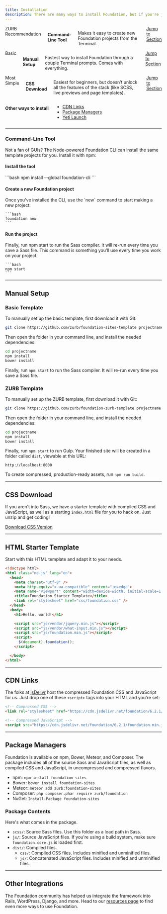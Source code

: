 ```yaml
---
title: Installation
description: There are many ways to install Foundation, but if you're just getting started, we have a few suggestions.
---
```


<div class="row">
  <div class="medium-3 columns">
    <span class="subtitle">ZURB Recommendation</span>
    <h4>Command-Line Tool</h4>
    <p>Makes it easy to create new Foundation projects from the Terminal.</p>
    <a href="#command-line-tool" class="button-docs expanded">Jump to Section</a>
  </div>
  <div class="medium-3 columns">
    <span class="subtitle">Basic</span>
    <h4>Manual Setup</h4>
    <p>Fastest way to install Foundation through a couple Terminal prompts. Comes with everything.</p>
    <a href="#manual-setup" class="button-docs secondary expanded">Jump to Section</a>
  </div>
  <div class="medium-3 columns">
    <span class="subtitle">Most Simple</span>
    <h4>CSS Download</h4>
    <p>Easiest for beginners, but doesn’t unlock all the features of the stack (like SCSS, live previews and page templates).</p>
    <a href="#css-download" class="button-docs secondary expanded">Jump to Section</a>
  </div>
  <div class="medium-3 columns">
    <h4>Other ways to install</h4>
    <ul>
      <li><a href="#cdn-links">CDN Links</a></li>
      <li><a href="#package-managers">Package Managers</a></li>
      <li><a href="http://foundation.zurb.com/develop/yeti-launch">Yeti Launch</a></li>
    </ul>
  </div>
</div>


---


<!--## Yeti Launch-->

<!--Yeti Launch is our Mac app for quickly spinning up blank projects for any of the three Foundation frameworks. If you're just getting started with Foundation, we recommend downloading Yeti Launch to get going right away.-->

<!--<a href="http://foundation.zurb.com/develop/yeti-launch" class="large button">Download Yeti Launch</a>-->

### Command-Line Tool

Not a fan of GUIs? The Node-powered Foundation CLI can install the same template projects for you. Install it with npm:

<div class="steps" markdown="1">

  <div class="step">
    <h4 class="">Install the tool</h4>
    <div class="indented">
      ```bash
      npm install --global foundation-cli
      ```
    </div>
  </div>

  <!-- @TODO: This area should be put into the FAQ component -->
  <!-- Depending on how your machine is configured, the command may fail with an `EACCESS` error. To get around this, run the command with `sudo` at the beginning:

  ```bash
  sudo npm install --global foundation-cli
  ```

  <div class="callout alert">
  <p>If you already have the Foundation 5 CLI on your machine, you will only be able to access one of the commands, depending on how your command line environment is configured.</p>

  <p>If you want to remove the old CLI, run <code>gem uninstall foundation</code>. After testing this new CLI, if you want to go back to the old CLI, run <code>npm uninstall foundation-cli --global</code>.</p>
  </div> -->

  <div class="step">
  <h4 class="">Create a new Foundation project</h4>
  <div class="indented">
    Once you've installed the CLI, use the `new` command to start making a new project:

    ```bash
    foundation new
    ```
  </div>
  </div>

  <div class="step">
  <h4 class="">Run the project</h4>
  <div class="indented">
    Finally, run npm start to run the Sass compiler. It will re-run every time you save a Sass file. This command is something you’ll use every time you work on your project.

    ```bash
    npm start
    ```
  </div>
  </div>

</div>

---

## Manual Setup

### Basic Template

To manually set up the basic template, first download it with Git:

```bash
git clone https://github.com/zurb/foundation-sites-template projectname
```

Then open the folder in your command line, and install the needed dependencies:

```bash
cd projectname
npm install
bower install
```

Finally, run `npm start` to run the Sass compiler. It will re-run every time you save a Sass file.

### ZURB Template

To manually set up the ZURB template, first download it with Git:

```bash
git clone https://github.com/zurb/foundation-zurb-template projectname
```

Then open the folder in your command line, and install the needed dependencies:

```bash
cd projectname
npm install
bower install
```

Finally, run `npm start` to run Gulp. Your finished site will be created in a folder called `dist`, viewable at this URL:

```
http://localhost:8000
```

To create compressed, production-ready assets, run `npm run build`.

---

## CSS Download

If you aren't into Sass, we have a starter template with compiled CSS and JavaScript, as well as a starting `index.html` file for you to hack on. Just unzip and get coding!

<a href="http://foundation.zurb.com/sites/download" class="large button">Download CSS Version</a>

---

## HTML Starter Template
Start with this HTML template and adapt it to your needs.

```html
<!doctype html>
<html class="no-js" lang="en">
  <head>
    <meta charset="utf-8" />
    <meta http-equiv="x-ua-compatible" content="ie=edge">
    <meta name="viewport" content="width=device-width, initial-scale=1.0" />
    <title>Foundation Starter Template</title>
    <link rel="stylesheet" href="css/foundation.css" />
  </head>
  <body>
    <h1>Hello, world!</h1>

    <script src="js/vendor/jquery.min.js"></script>
    <script src="js/vendor/what-input.min.js"></script>
    <script src="js/foundation.min.js"></script>
    <script>
      $(document).foundation();
    </script>

  </body>
</html>

```

---

## CDN Links

The folks at [jsDelivr](https://www.jsdelivr.com) host the compressed Foundation CSS and JavaScript for us. Just drop one of these `<script>` tags into your HTML and you're set:

```html
<!-- Compressed CSS -->
<link rel="stylesheet" href="https://cdn.jsdelivr.net/foundation/6.2.1/foundation.min.css">

<!-- Compressed JavaScript -->
<script src="https://cdn.jsdelivr.net/foundation/6.2.1/foundation.min.js"></script>
```

---

## Package Managers

Foundation is available on npm, Bower, Meteor, and Composer. The package includes all of the source Sass and JavaScript files, as well as compiled CSS and JavaScript, in uncompressed and compressed flavors.

- npm: `npm install foundation-sites`
- Bower: `bower install foundation-sites`
- Meteor: `meteor add zurb:foundation-sites`
- Composer: `php composer.phar require zurb/foundation`
- NuGet: `Install-Package foundation-sites`

### Package Contents

Here's what comes in the package.

- `scss/`: Source Sass files. Use this folder as a load path in Sass.
- `js/`: Source JavaScript files. If you're using a build system, make sure `foundation.core.js` is loaded first.
- `dist/`: Compiled files.
  - `css/`: Compiled CSS files. Includes minified and unminified files.
  - `js/`: Concatenated JavaScript files. Includes minified and unminified files.

---

## Other Integrations

The Foundation community has helped us integrate the framework into Rails, WordPress, Django, and more. Head to our [resources page](http://foundation.zurb.com/sites/resources) to find even more ways to use Foundation.
